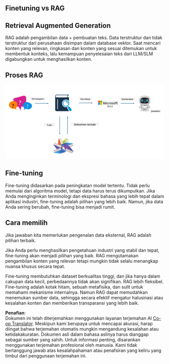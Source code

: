 <!--
CO_OP_TRANSLATOR_METADATA:
{
  "original_hash": "e4e010400c2918557b36bb932a14004c",
  "translation_date": "2025-07-17T09:30:31+00:00",
  "source_file": "md/03.FineTuning/FineTuning_vs_RAG.md",
  "language_code": "id"
}
-->
## Finetuning vs RAG

## Retrieval Augmented Generation

RAG adalah pengambilan data + pembuatan teks. Data terstruktur dan tidak terstruktur dari perusahaan disimpan dalam database vektor. Saat mencari konten yang relevan, ringkasan dan konten yang sesuai ditemukan untuk membentuk konteks, lalu kemampuan penyelesaian teks dari LLM/SLM digabungkan untuk menghasilkan konten.

## Proses RAG
![FinetuningvsRAG](../../../../translated_images/rag.2014adc59e6f6007bafac13e800a6cbc3e297fbb9903efe20a93129bd13987e9.id.png)

## Fine-tuning
Fine-tuning didasarkan pada peningkatan model tertentu. Tidak perlu memulai dari algoritma model, tetapi data harus terus dikumpulkan. Jika Anda menginginkan terminologi dan ekspresi bahasa yang lebih tepat dalam aplikasi industri, fine-tuning adalah pilihan yang lebih baik. Namun, jika data Anda sering berubah, fine-tuning bisa menjadi rumit.

## Cara memilih
Jika jawaban kita memerlukan pengenalan data eksternal, RAG adalah pilihan terbaik.

Jika Anda perlu menghasilkan pengetahuan industri yang stabil dan tepat, fine-tuning akan menjadi pilihan yang baik. RAG mengutamakan pengambilan konten yang relevan tetapi mungkin tidak selalu menangkap nuansa khusus secara tepat.

Fine-tuning membutuhkan dataset berkualitas tinggi, dan jika hanya dalam cakupan data kecil, perbedaannya tidak akan signifikan. RAG lebih fleksibel.  
Fine-tuning adalah kotak hitam, sebuah metafisika, dan sulit untuk memahami mekanisme internalnya. Namun RAG dapat memudahkan menemukan sumber data, sehingga secara efektif mengatur halusinasi atau kesalahan konten dan memberikan transparansi yang lebih baik.

**Penafian**:  
Dokumen ini telah diterjemahkan menggunakan layanan terjemahan AI [Co-op Translator](https://github.com/Azure/co-op-translator). Meskipun kami berupaya untuk mencapai akurasi, harap diingat bahwa terjemahan otomatis mungkin mengandung kesalahan atau ketidakakuratan. Dokumen asli dalam bahasa aslinya harus dianggap sebagai sumber yang sahih. Untuk informasi penting, disarankan menggunakan terjemahan profesional oleh manusia. Kami tidak bertanggung jawab atas kesalahpahaman atau penafsiran yang keliru yang timbul dari penggunaan terjemahan ini.